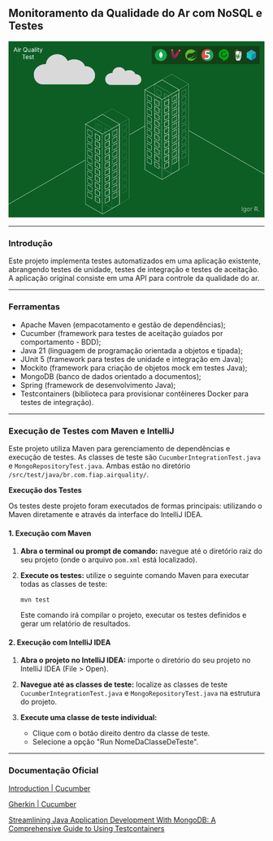 ## Monitoramento da Qualidade do Ar com NoSQL e Testes

<p align="center">
  <img src="air_quality_test.png" alt="Air Quality NoSQL"/>
</p>

---
### Introdução
  Este projeto implementa testes automatizados em uma aplicação existente, abrangendo testes de unidade, testes de integração e testes de aceitação.
A aplicação original consiste em uma API para controle da qualidade do ar.

---

### Ferramentas
* Apache Maven (empacotamento e gestão de dependências);
* Cucumber (framework para testes de aceitação guiados por comportamento - BDD);
* Java 21 (linguagem de programação orientada a objetos e tipada);
* JUnit 5 (framework para testes de unidade e integração em Java);
* Mockito (framework para criação de objetos mock em testes Java);
* MongoDB (banco de dados orientado a documentos);
* Spring (framework de desenvolvimento Java);
* Testcontainers (biblioteca para provisionar contêineres Docker para testes de integração).

---

### Execução de Testes com Maven e IntelliJ

Este projeto utiliza Maven para gerenciamento de dependências e execução de testes. As classes de teste são `CucumberIntegrationTest.java` e `MongoRepositoryTest.java`.
Ambas estão no diretório `/src/test/java/br.com.fiap.airquality/`.

**Execução dos Testes**

Os testes deste projeto foram executados de formas principais: utilizando o Maven diretamente e através da interface do IntelliJ IDEA.

#### 1. Execução com Maven

1.  **Abra o terminal ou prompt de comando:** navegue até o diretório raiz do seu projeto (onde o arquivo `pom.xml` está localizado).

2.  **Execute os testes:** utilize o seguinte comando Maven para executar todas as classes de teste:

    ```
    mvn test
    ```

    Este comando irá compilar o projeto, executar os testes definidos e gerar um relatório de resultados.

#### 2. Execução com IntelliJ IDEA

1.  **Abra o projeto no IntelliJ IDEA:** importe o diretório do seu projeto no IntelliJ IDEA (File > Open).

2.  **Navegue até as classes de teste:** localize as classes de teste `CucumberIntegrationTest.java` e `MongoRepositoryTest.java` na estrutura do projeto.

3.  **Execute uma classe de teste individual:**
    * Clique com o botão direito dentro da classe de teste.
    * Selecione a opção "Run NomeDaClasseDeTeste".

---

### Documentação Oficial

[Introduction | Cucumber](https://cucumber.io/docs)

[Gherkin | Cucumber](https://cucumber.io/docs/gherkin)

[Streamlining Java Application Development With MongoDB: A Comprehensive Guide to Using Testcontainers](http://mongodb.com/developer/languages/java/testcontainers-with-java-and-mongodb)
